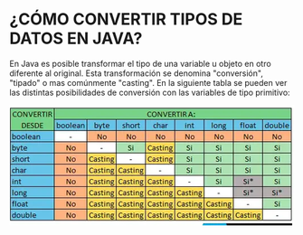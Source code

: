 # ¿CÓMO CONVERTIR TIPOS DE DATOS EN JAVA?

En Java es posible transformar el tipo de una variable u objeto en otro diferente al original. 
Esta transformación se denomina "conversión", "tipado" o mas comúnmente "casting". 
En la siguiente tabla se pueden ver las distintas posibilidades de 
conversión con las variables de tipo primitivo: 

![CASTEO.PNG](..%2Fimgs%2FCASTEO.PNG)